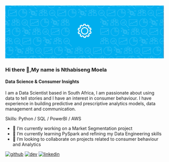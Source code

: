 ![Data Science & Consumer Insights ](https://github.com/NthabisengMoela/NthabisengMoela/blob/main/Banner.gif)

### Hi there 👋,My name is Nthabiseng Moela
#### Data Science & Consumer Insights 


I am a Data Scientist based in South Africa, I am passionate about using data to tell stories and I have an interest in consumer behaviour. I have experience in building predictive and prescriptive analytics models, data management and communication.

Skills: Python / SQL / PowerBI / AWS 

- 🔭 I’m currently working on a Market Segmentation project 
- 🌱 I’m currently learning PySpark and refining my Data Engineering skills 
- 👯 I’m looking to collaborate on projects related to consumer behaviour and Analytics 


[<img src='https://cdn.jsdelivr.net/npm/simple-icons@3.0.1/icons/github.svg' alt='github' height='40'>](https://github.com/NthabisengMoela)  [<img src='https://cdn.jsdelivr.net/npm/simple-icons@3.0.1/icons/dev-dot-to.svg' alt='dev' height='40'>](https://dev.to/NthabisengMoela)  [<img src='https://cdn.jsdelivr.net/npm/simple-icons@3.0.1/icons/linkedin.svg' alt='linkedin' height='40'>](https://www.linkedin.com/in/nthabisengmoela/)  








